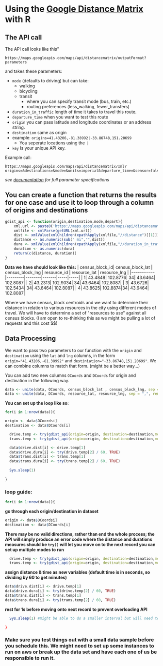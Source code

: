 # Using the [Google Distance Matrix](https://developers.google.com/maps/documentation/distance-matrix/intro) with R

## The API call
The API call looks like this"
```
https://maps.googleapis.com/maps/api/distancematrix/outputFormat?parameters
```
and takes these parameters:
- `mode` (defaults to driving) but can take:
    - walking
    - bicycling
    - transit
        - where you can specify transit mode (bus, train, etc.)
        - routing preferences (less_walking, fewer_transfers)
- `duration_in_traffic` length of time it takes to travel this route.
- `departure_time` when you want to test this route
- `origin` you can pass latitude and longitude coordinates or an address string.
- `destination` same as origin
- example: `origins=41.43206,-81.38992|-33.86748,151.20699`
    - You seperate locations using the `|`
- `key` Is your unique API key. 

Example call:

```
https://maps.googleapis.com/maps/api/distancematrix/xml?origins=&destinations=&mode=&units=imperial&departure_time=&sensor=false&key=
```
*see [documentation](https://developers.google.com/maps/documentation/distance-matrix/intro) for full parameter specifications*

## You can create a function that returns the results for one case and use it to loop through a column of origins and destinations

```r
gdist_api <- function(origin,destination,mode,depart){
    xml.url <- paste0('https://maps.googleapis.com/maps/api/distancematrix/xml?origins=',origin,'&destinations=',destination,'&mode=',mode,'&units=imperial&departure_time=',depart,'&sensor=false&key=',apikey)
    xmlfile <- xmlParse(getURL(xml.url))
    dist <- xmlValue(xmlChildren(xpathApply(xmlfile,"//distance")[[1]])$text)
    distance <- as.numeric(sub(" mi","",dist))
    dura <- xmlValue(xmlChildren(xpathApply(xmlfile,"//duration_in_traffic")[[1]])$value)
    duration <- as.numeric(dura)
    return(c(distance, duration))
}
```

**Data we have should look like this:**
| census_block_id| census_block_lat | census_block_lng | resource_id | resource_lat | resource_lng |
|------------|---------|--------|-------|-----|-----|
| 1| 43.4848| 102.8776| 34| 43.6464| 102.8087|
| 2| 43.2313| 102.9034| 34| 43.6464| 102.8087|
| 3| 43.6726| 102.5434| 34| 43.6464| 102.8087|
| 4| 43.8625| 102.8874|34| 43.6464| 102.8087|

Where we have census_block centroids and we want to determine their distance in relation to various resources in the city using different modes of travel.  We will have to determine a set of "resources to use" against all census blocks.  (I am open to re-thinking this as we might be pulling a lot of requests and this cost $$)

## Data Processing 
We want to pass two parameters to our function with the `origin` and `destination` using the `lat` and `lng` columns, in the form `origin="41.43206,-81.38992"` and `destiniation="-33.86748,151.20699"`. We can combine columns to match that form.  (might be a better way...)

You can add two new columns `OCoords` and `DCoords` for origin and destination in the following way.

```r
data <- unite(data, OCoords, census_block_lat , census_block_lng, sep = ",", remove = F)
data <- unite(data, DCoords, resource_lat, resource_lng, sep = ",", remove = F)
```
**You can set up the loop like so:**
```r
for(i in 1:nrow(data)){

origin <- data$OCoordsi]
destination <- data$DCoords[i]

  drive.temp <- try(gdist_api(origin=origin, destination=destination,mode='driving'), TRUE)
  trans.temp <- try(gdist_api(origin=origin, destination=destination,mode='walking'), TRUE)

  data$drive.dist[i] <- drive.temp[1]
  data$drive.dura[i] <- try(drive.temp[2] / 60, TRUE)
  data$trans.dist[i] <- trans.temp[1]
  data$trans.dura[i] <- try(trans.temp[2] / 60, TRUE)
  
  Sys.sleep(1) 
  
}
```
### loop guide:
```r
for(i in 1:nrow(data)){
```
**go through each origin/destination in dataset**
```r
origin <- data$OCoordsi]
destination <- data$DCoords[i]
```
**There may be no valid directions, rather than end the whole process; the API will simply produce an error code where the distance and durations measures should be `try()` will let you move on to the next record you can set up multiple modes to run**
```r
  drive.temp <- try(gdist_api(origin=origin, destination=destination,mode='driving'), TRUE)
  trans.temp <- try(gdist_api(origin=origin, destination=destination,mode='walking'), TRUE)
```
**assign distance & time as new variables (default time is in seconds, so dividing by 60 to get minutes)**
  ```r
  data$drive.dist[i] <- drive.temp[1]
  data$drive.dura[i] <- try(drive.temp[2] / 60, TRUE)
  data$trans.dist[i] <- trans.temp[1]
  data$trans.dura[i] <- try(trans.temp[2] / 60, TRUE)
```
**rest for 1s before moving onto next record to prevent overloading API**
```r
  Sys.sleep(1) #might be able to do a smaller interval but will need to research
  
}
```
### Make sure you test things out with a small data sample before you schedule this.  We might need to set up some instances to run on aws or break up the data set and have each one of us be responsible to run it.  







